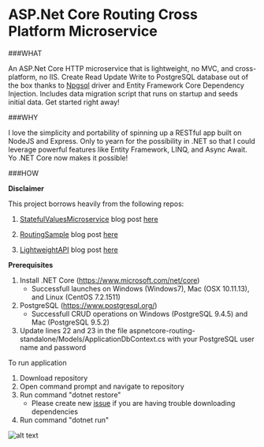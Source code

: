 # ASP.Net Core Routing Cross Platform Microservice

###WHAT

An ASP.Net Core HTTP microservice that is lightweight, no MVC, and cross-platform, no IIS.  Create Read Update Write to PostgreSQL database out of the box thanks to [Npgsql](http://www.npgsql.org/) driver and Entity Framework Core Dependency Injection.  Includes data migration script that runs on startup and seeds initial data. Get started right away!

###WHY

I love the simplicity and portability of spinning up a RESTful app built on NodeJS and Express.  Only to yearn for the possibility in .NET so that I could leverage powerful features like Entity Framework, LINQ, and Async Await.  Yo .NET Core now makes it possible!

###HOW

**Disclaimer**

This project borrows heavily from the following repos:

1.  [StatefulValuesMicroservice](https://github.com/jixer/dockernetcore/tree/master/samples/StatefulValuesMicroservice/src/StatefulValuesMicroservice)  blog post [here](http://www.bloggedbychris.com/2016/07/12/stateful-microservice-net-core-docker-postresql/)
   
2. [RoutingSample](https://github.com/aspnet/Docs/tree/master/aspnetcore/fundamentals/routing/sample/RoutingSample)  blog post [here](https://docs.microsoft.com/en-us/aspnet/core/fundamentals/routing)
   
3. [LightweightAPI](https://github.com/filipw/aspnetcore-api-samples/tree/master/01%20Lightweight%20API%20(no%20MVC)/LightweightApi)  blog post [here](http://www.strathweb.com/2017/01/building-microservices-with-asp-net-core-without-mvc/)

**Prerequisites**

1. Install .NET Core  (https://www.microsoft.com/net/core)
    * Successfull launches on Windows (Windows7), Mac (OSX 10.11.13), and Linux (CentOS 7.2.1511)
2. PostgreSQL (https://www.postgresql.org/)
    * Successfull CRUD operations on Windows (PostgreSQL 9.4.5) and Mac (PostgreSQL 9.5.2)
3. Update lines 22 and 23 in the file aspnetcore-routing-standalone/Models/ApplicationDbContext.cs with your PostgreSQL user name and password

To run application

1. Download repository
2. Open command prompt and navigate to repository
3. Run command "dotnet restore"
   * Please create new [issue](https://github.com/hatoro/aspnetcore-routing-portable-microservice/issues/new?title=Restore_Issue&assignee=hatoro&body=My%20Platform:______<br/>%20Operating%20System:_______<br/>%20DotNet%20Core%20Version:_____) if you are having trouble downloading dependencies
4. Run command "dotnet run"

![alt text](https://github.com/hatoro/aspnetcore-routing-standalone/blob/master/postman_scr.jpg "postman_screenshot")


